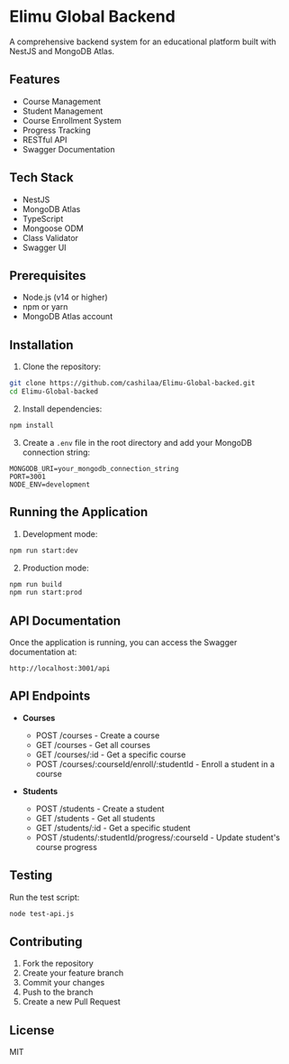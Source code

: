 # Elimu Global Backend

A comprehensive backend system for an educational platform built with NestJS and MongoDB Atlas.

## Features

- Course Management
- Student Management
- Course Enrollment System
- Progress Tracking
- RESTful API
- Swagger Documentation

## Tech Stack

- NestJS
- MongoDB Atlas
- TypeScript
- Mongoose ODM
- Class Validator
- Swagger UI

## Prerequisites

- Node.js (v14 or higher)
- npm or yarn
- MongoDB Atlas account

## Installation

1. Clone the repository:
```bash
git clone https://github.com/cashilaa/Elimu-Global-backed.git
cd Elimu-Global-backed
```

2. Install dependencies:
```bash
npm install
```

3. Create a `.env` file in the root directory and add your MongoDB connection string:
```env
MONGODB_URI=your_mongodb_connection_string
PORT=3001
NODE_ENV=development
```

## Running the Application

1. Development mode:
```bash
npm run start:dev
```

2. Production mode:
```bash
npm run build
npm run start:prod
```

## API Documentation

Once the application is running, you can access the Swagger documentation at:
```
http://localhost:3001/api
```

## API Endpoints

- **Courses**
  - POST /courses - Create a course
  - GET /courses - Get all courses
  - GET /courses/:id - Get a specific course
  - POST /courses/:courseId/enroll/:studentId - Enroll a student in a course

- **Students**
  - POST /students - Create a student
  - GET /students - Get all students
  - GET /students/:id - Get a specific student
  - POST /students/:studentId/progress/:courseId - Update student's course progress

## Testing

Run the test script:
```bash
node test-api.js
```

## Contributing

1. Fork the repository
2. Create your feature branch
3. Commit your changes
4. Push to the branch
5. Create a new Pull Request

## License

MIT
